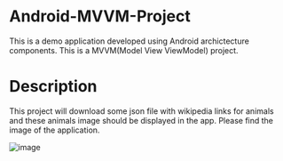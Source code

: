 # Android-MVVM-Project

This is a demo application developed using Android archictecture components. This is a MVVM(Model View ViewModel) project.

# Description

This project will download some json file with wikipedia links for animals and these animals image should be displayed in the app.
Please find the image of the application.

![image](https://user-images.githubusercontent.com/968987/72685971-7dd9d000-3b15-11ea-96d0-0d15e4e1f822.png)
